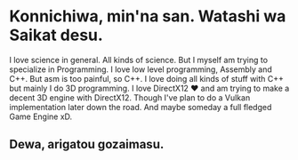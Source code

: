 # Konnichiwa, min'na san. Watashi wa Saikat desu.
I love science in general. All kinds of science.
But I myself am trying to specialize in Programming.
I love low level programming, Assembly and C++.
But asm is too painful, so C++. I love doing all
kinds of stuff with C++ but mainly I do 3D programming.
I love DirectX12 ❤️ and am trying to make a decent
3D engine with DirectX12. Though I've plan to
do a Vulkan implementation later down the road.
And maybe someday a full fledged Game Engine xD.
## Dewa, arigatou gozaimasu.
<!--
**razerx100/razerx100** is a ✨ _special_ ✨ repository because its `README.md` (this file) appears on your GitHub profile.

Here are some ideas to get you started:

- 🔭 I’m currently working on ...
- 🌱 I’m currently learning ...
- 👯 I’m looking to collaborate on ...
- 🤔 I’m looking for help with ...
- 💬 Ask me about ...
- 📫 How to reach me: ...
- 😄 Pronouns: ...
- ⚡ Fun fact: ...
-->

